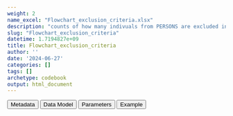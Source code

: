 ```yaml
---
weight: 2
name_excel: "Flowchart_exclusion_criteria.xlsx"
description: "counts of how many indivuals from PERSONS are excluded in the study population"
slug: "Flowchart_exclusion_criteria"
datetime: 1.7194827e+09
title: Flowchart_exclusion_criteria
author: ''
date: '2024-06-27'
categories: []
tags: []
archetype: codebook
output: html_document
---
```


<script src="/rmarkdown-libs/core-js/shim.min.js"></script>
<script src="/rmarkdown-libs/react/react.min.js"></script>
<script src="/rmarkdown-libs/react/react-dom.min.js"></script>
<script src="/rmarkdown-libs/reactwidget/react-tools.js"></script>
<script src="/rmarkdown-libs/htmlwidgets/htmlwidgets.js"></script>
<link href="/rmarkdown-libs/reactable/reactable.css" rel="stylesheet" />
<script src="/rmarkdown-libs/reactable-binding/reactable.js"></script>
<div class="tab">
<button class="tablinks" onclick="openCity(event, &#39;Metadata&#39;)" id="defaultOpen">Metadata</button>
<button class="tablinks" onclick="openCity(event, &#39;Data Model&#39;)">Data Model</button>
<button class="tablinks" onclick="openCity(event, &#39;Parameters&#39;)">Parameters</button>
<button class="tablinks" onclick="openCity(event, &#39;Example&#39;)">Example</button>
</div>
<div id="Metadata" class="tabcontent">
<div id="htmlwidget-1" class="reactable html-widget" style="width:auto;height:600px;"></div>
<script type="application/json" data-for="htmlwidget-1">{"x":{"tag":{"name":"Reactable","attribs":{"data":{"medatata_name":["name","content","Unit of observation","How many observations per unit","Notes on dependencies","Primary key",null,null,null,null,null,null,null,null,null,null,null,null,null,null],"metadata_content":["Flowchart_exclusion_criteria","counts of how many indivuals from PERSONS are excluded in the study population",null,"1",null,null,null,null,null,null,null,null,null,null,null,null,null,null,null,null]},"columns":[{"id":"medatata_name","name":"medatata_name","type":"character"},{"id":"metadata_content","name":"metadata_content","type":"character"}],"sortable":false,"searchable":true,"pagination":false,"highlight":true,"bordered":true,"striped":true,"style":{"maxWidth":1800},"height":"600px","dataKey":"06cb9d52f283af9f7be50590a4978b04"},"children":[]},"class":"reactR_markup"},"evals":[],"jsHooks":[]}</script>
</div>
<div id="Data Model" class="tabcontent">
<div id="htmlwidget-2" class="reactable html-widget" style="width:auto;height:600px;"></div>
<script type="application/json" data-for="htmlwidget-2">{"x":{"tag":{"name":"Reactable","attribs":{"data":{"Variable":["A_sex_or_birth_date_is_not_defined","B_not_female","C_too_young_female","D_too_old_female","E_no_spells","F_all_spells_start_after_ending","G_no_spell_overlapping_the_study_period","H_less_than_12_months_fup","I_all_entry_spell_category_cleaned","J_all_exit_spell_category_cleaned","N",null,null,null,null,null,null,null,null,null],"Description":["description available in D3_selection_criteria_to_study_population","description available in D3_selection_criteria_to_study_population","description available in D3_selection_criteria_to_study_population","description available in D3_selection_criteria_to_study_population","description available in D3_selection_criteria_to_study_population","description available in D3_selection_criteria_to_study_population","description available in D3_selection_criteria_to_study_population","description available in D3_selection_criteria_to_study_population","description available in D3_selection_criteria_to_study_population","description available in D3_selection_criteria_to_study_population","Number of persons removed from each criteria",null,null,null,null,null,null,null,null,null],"Format":["integer","integer","integer","integer","integer","integer","integer","integer","integer","integer","integer",null,null,null,null,null,null,null,null,null],"Vocabulary":["0 = excluded, 1 = included","0 = excluded, 1 = included","0 = excluded, 1 = included","0 = excluded, 1 = included","0 = excluded, 1 = included","0 = excluded, 1 = included","0 = excluded, 1 = included","0 = excluded, 1 = included","0 = excluded, 1 = included","0 = excluded, 1 = included","0, 1, ..., number of individuals in PERSONS",null,null,null,null,null,null,null,null,null],"Notes and examples":[null,null,null,null,null,null,null,null,null,null,null,null,null,null,null,null,null,null,null,null]},"columns":[{"id":"Variable","name":"Variable","type":"character"},{"id":"Description","name":"Description","type":"character"},{"id":"Format","name":"Format","type":"character"},{"id":"Vocabulary","name":"Vocabulary","type":"character"},{"id":"Notes and examples","name":"Notes and examples","type":"logical"}],"sortable":false,"searchable":true,"pagination":false,"highlight":true,"bordered":true,"striped":true,"style":{"maxWidth":1800},"height":"600px","dataKey":"11fd99024c0bce270774ea9970f84309"},"children":[]},"class":"reactR_markup"},"evals":[],"jsHooks":[]}</script>
</div>
<div id="Parameters" class="tabcontent">
<div id="htmlwidget-3" class="reactable html-widget" style="width:auto;height:600px;"></div>
<script type="application/json" data-for="htmlwidget-3">{"x":{"tag":{"name":"Reactable","attribs":{"data":{"parameter":[null,null,null,null,null,null,null,null,null,null,null,null,null,null,null,null,null,null,null,null],"value":[null,null,null,null,null,null,null,null,null,null,null,null,null,null,null,null,null,null,null,null]},"columns":[{"id":"parameter","name":"parameter","type":"logical"},{"id":"value","name":"value","type":"logical"}],"sortable":false,"searchable":true,"pagination":false,"highlight":true,"bordered":true,"striped":true,"style":{"maxWidth":1800},"height":"600px","dataKey":"0b8053400ba14f40add5694cabec5db3"},"children":[]},"class":"reactR_markup"},"evals":[],"jsHooks":[]}</script>
</div>
<div id="Example" class="tabcontent">
<div id="htmlwidget-4" class="reactable html-widget" style="width:auto;height:600px;"></div>
<script type="application/json" data-for="htmlwidget-4">{"x":{"tag":{"name":"Reactable","attribs":{"data":{"test":[null,null,null,null,null,null,null,null,null,null,null,null,null,null,null,null,null,null,null,null]},"columns":[{"id":"test","name":"test","type":"logical"}],"sortable":false,"searchable":true,"pagination":false,"highlight":true,"bordered":true,"striped":true,"style":{"maxWidth":1800},"height":"600px","dataKey":"5bf07ee70625a8059f774509709578a7"},"children":[]},"class":"reactR_markup"},"evals":[],"jsHooks":[]}</script>
</div>

